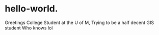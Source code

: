 # hello-world.
Greetings 
College Student at the U of M, Trying to be a half decent GIS student 
Who knows lol
